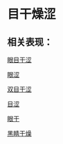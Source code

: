 # 目干燥涩## 相关表现：[眼目干涩](https://zuoye.gmzyh.com/search?key=眼目干涩)[眼涩](https://zuoye.gmzyh.com/search?key=眼涩)[双目干涩](https://zuoye.gmzyh.com/search?key=双目干涩)[目涩](https://zuoye.gmzyh.com/search?key=目涩)[眼干](https://zuoye.gmzyh.com/search?key=眼干)[黑睛干燥](https://zuoye.gmzyh.com/search?key=黑睛干燥)